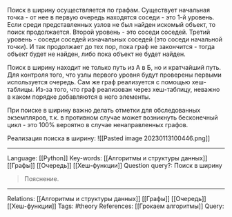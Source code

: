 Поиск в ширину осуществляется по графам. Существует начальная точка - от нее в первую очередь находятся соседи - это 1-й уровень. Если среди представленных узлов не был найден искомый объект, то поиск продолжается. Второй уровень - это соседи соседей. Третий уровень - соседи соседей изначальных соседей (это соседи начальной точки). И так продолжает до тех пор, пока граф не закончится - тогда объект будет не найден, либо пока объект не будет найден. 

Поиск в ширину находит не только путь из А в Б, но и кратчайший путь. Для контроля того, что узлы первого уровня будут проверены первыми используется очередь. Сам же граф реализуется с помощью хеш-таблицы. Из-за того, что граф реализован через хеш-таблицу, неважно в каком порядке добавляются в него элементы. 

При поиске в ширину важно делать отметки для обследованных экземпляров, т.к. в противном случае может возникнуть бесконечный цикл - это 100% вероятно в случае ненаправленных графов. 

Реализация поиска в ширину:
![[Pasted image 20230113100446.png]]

___
Language: [[Python]]
Key-words:  [[Алгоритмы и структуры данных]] [[Графы]] [[Очередь]] [[Хеш-функции]]
Question query?: Поиск в ширину 


> Пояснение. 

___
Relations: [[Алгоритмы и структуры данных]] [[Графы]] [[Очередь]] [[Хеш-функции]] 
Tags: #theory 
References: [[Грокаем алгоритмы]] 
Query: 